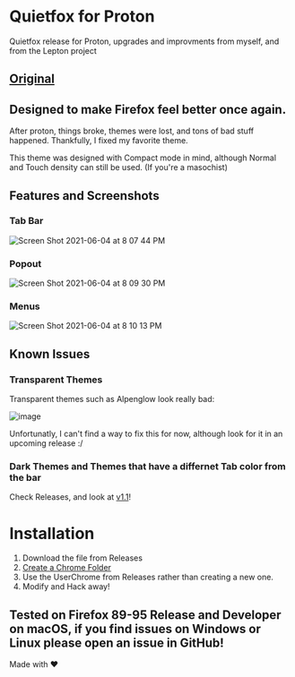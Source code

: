 # Quietfox for Proton
Quietfox release for Proton, upgrades and improvments from myself, and from the Lepton project

## [Original](https://github.com/coekuss/quietfox)

## Designed to make Firefox feel better once again.

After proton, things broke, themes were lost, and tons of bad stuff happened. Thankfully, I fixed my favorite theme.

This theme was designed with Compact mode in mind, although Normal and Touch density can still be used. (If you're a masochist)

## Features and Screenshots

### Tab Bar

![Screen Shot 2021-06-04 at 8 07 44 PM](https://user-images.githubusercontent.com/19739712/120878337-45705000-c5ab-11eb-9c52-1bab04036e79.png)

### Popout

![Screen Shot 2021-06-04 at 8 09 30 PM](https://user-images.githubusercontent.com/19739712/120878368-80728380-c5ab-11eb-868e-0d957b8743b2.png)

### Menus

![Screen Shot 2021-06-04 at 8 10 13 PM](https://user-images.githubusercontent.com/19739712/120878379-92ecbd00-c5ab-11eb-9043-9369ca90f200.png)


## Known Issues

### Transparent Themes

Transparent themes such as Alpenglow look really bad:

![image](https://user-images.githubusercontent.com/19739712/143723977-9b218a99-a501-4b89-b408-75850a638f86.png)

Unfortunatly, I can't find a way to fix this for now, although look for it in an upcoming release :/


### Dark Themes and Themes that have a differnet Tab color from the bar

Check Releases, and look at [v1.1](https://github.com/Shad0wSeven/Quietfox-Proton/releases/tag/1.1-alpha)!


# Installation

1. Download the file from Releases
2. [Create a Chrome Folder](https://www.userchrome.org/how-create-userchrome-css.html)
3. Use the UserChrome from Releases rather than creating a new one.
4. Modify and Hack away!

## Tested on Firefox 89-95 Release and Developer on macOS, if you find issues on Windows or Linux please open an issue in GitHub!


Made with ❤️
